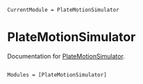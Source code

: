 ```@meta
CurrentModule = PlateMotionSimulator
```

# PlateMotionSimulator

Documentation for [PlateMotionSimulator](https://github.com/fhilariu/PlateMotionSimulator.jl).

```@index
```

```@autodocs
Modules = [PlateMotionSimulator]
```
